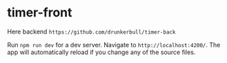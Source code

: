 # timer-front

Here backend `https://github.com/drunkerbull/timer-back`

Run `npm run dev` for a dev server. Navigate to `http://localhost:4200/`. The app will automatically reload if you change any of the source files.
